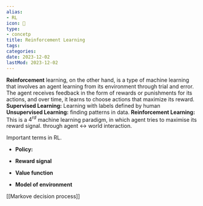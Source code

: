 ```yaml
---
alias:
- RL
icon: 🤖
type:
- concetp
title: Reinforcement Learning
tags:
categories:
date: 2023-12-02
lastMod: 2023-12-02
---
```

**Reinforcement** learning, on the other hand, is a type of machine learning that involves an agent learning from its environment through trial and error. The agent receives feedback in the form of rewards or punishments for its actions, and over time, it learns to choose actions that maximize its reward.
**Supervised Learning:** Learning with labels defined by human
**Unsupervised Learning:** finding patterns in data. 
**Reinforcement Learning:** This is a $4^{rd}$ machine learning paradigm, in which agent tries to maximise its reward signal. through agent <-> world interaction.

Important terms in RL.

  + **Policy:**

  + **Reward signal**

  + **Value function**

  + **Model of environment**

[[Markove decision process]]
